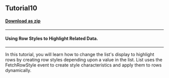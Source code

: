 ## Tutorial10
#### [Download as zip](https://minhaskamal.github.io/DownGit/#/home?url=https://github.com/GrapeCity/ComponentOne-WinForms-Samples/tree/master/NetFramework\List\CS\Tutorials\Tutorial10)
____
#### Using Row Styles to Highlight Related Data.
____
In this tutorial, you will learn how to change the list's display to highlight rows by creating row styles depending upon a value in the list. List uses the FetchRowStyle event to create style characteristics and apply them to rows dynamically. 











